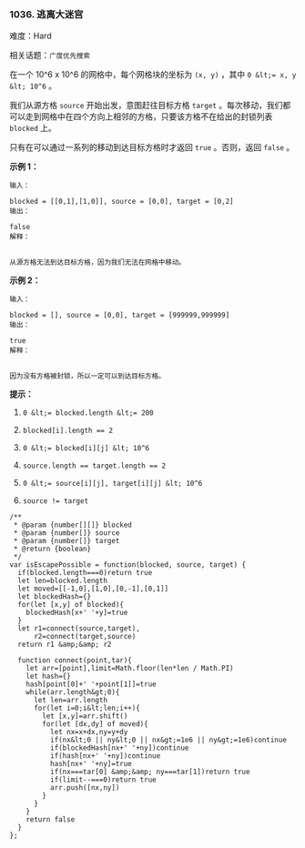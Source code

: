 ### 1036. 逃离大迷宫

难度：Hard

相关话题：`广度优先搜索`

在一个 10^6 x 10^6 的网格中，每个网格块的坐标为 `(x, y)` ，其中 `0 &lt;= x, y &lt; 10^6` 。



我们从源方格 `source` 开始出发，意图赶往目标方格 `target` 。每次移动，我们都可以走到网格中在四个方向上相邻的方格，只要该方格不在给出的封锁列表 `blocked` 上。



只有在可以通过一系列的移动到达目标方格时才返回 `true` 。否则，返回  `false` 。







 **示例 1：** 





```
输入：

blocked = [[0,1],[1,0]], source = [0,0], target = [0,2]
输出：

false
解释：


从源方格无法到达目标方格，因为我们无法在网格中移动。

```

 **示例 2：** 





```
输入：

blocked = [], source = [0,0], target = [999999,999999]
输出：

true
解释：


因为没有方格被封锁，所以一定可以到达目标方格。

```





 **提示：** 





1.  `0 &lt;= blocked.length &lt;= 200` 

2.  `blocked[i].length == 2` 

3.  `0 &lt;= blocked[i][j] &lt; 10^6` 

4.  `source.length == target.length == 2` 

5.  `0 &lt;= source[i][j], target[i][j] &lt; 10^6` 

6.  `source != target` 






```
/**
 * @param {number[][]} blocked
 * @param {number[]} source
 * @param {number[]} target
 * @return {boolean}
 */
var isEscapePossible = function(blocked, source, target) {
  if(blocked.length===0)return true
  let len=blocked.length
  let moved=[[-1,0],[1,0],[0,-1],[0,1]]
  let blockedHash={}
  for(let [x,y] of blocked){
    blockedHash[x+' '+y]=true
  }
  let r1=connect(source,target),
      r2=connect(target,source)
  return r1 &amp;&amp; r2

  function connect(point,tar){
    let arr=[point],limit=Math.floor(len*len / Math.PI)
    let hash={}
    hash[point[0]+' '+point[1]]=true
    while(arr.length&gt;0){
      let len=arr.length
      for(let i=0;i&lt;len;i++){
        let [x,y]=arr.shift()
        for(let [dx,dy] of moved){
          let nx=x+dx,ny=y+dy
          if(nx&lt;0 || ny&lt;0 || nx&gt;=1e6 || ny&gt;=1e6)continue
          if(blockedHash[nx+' '+ny])continue
          if(hash[nx+' '+ny])continue
          hash[nx+' '+ny]=true
          if(nx===tar[0] &amp;&amp; ny===tar[1])return true
          if(limit--===0)return true
          arr.push([nx,ny])
        }
      }
    }
    return false
  }
};



```
